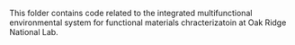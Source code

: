 This folder contains code related to the integrated multifunctional environmental system for functional materials chracterizatoin at Oak Ridge National Lab.
